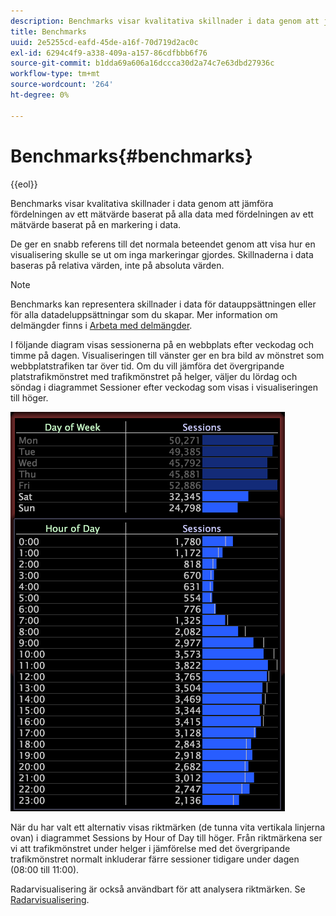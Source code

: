 ```yaml
---
description: Benchmarks visar kvalitativa skillnader i data genom att jämföra fördelningen av ett mätvärde baserat på alla data med fördelningen av ett mätvärde baserat på en markering i data.
title: Benchmarks
uuid: 2e5255cd-eafd-45de-a16f-70d719d2ac0c
exl-id: 6294c4f9-a338-409a-a157-86cdfbbb6f76
source-git-commit: b1dda69a606a16dccca30d2a74c7e63dbd27936c
workflow-type: tm+mt
source-wordcount: '264'
ht-degree: 0%

---
```


# Benchmarks{#benchmarks}

{{eol}}

Benchmarks visar kvalitativa skillnader i data genom att jämföra fördelningen av ett mätvärde baserat på alla data med fördelningen av ett mätvärde baserat på en markering i data.

De ger en snabb referens till det normala beteendet genom att visa hur en visualisering skulle se ut om inga markeringar gjordes. Skillnaderna i data baseras på relativa värden, inte på absoluta värden.

>[!NOTE]
>
>Benchmarks kan representera skillnader i data för datauppsättningen eller för alla datadeluppsättningar som du skapar. Mer information om delmängder finns i [Arbeta med delmängder](../../../home/c-get-started/c-vis/c-wk-subsets/c-wk-subsets.md#concept-43809322b6374d5cb2536630a13e943b).

I följande diagram visas sessionerna på en webbplats efter veckodag och timme på dagen. Visualiseringen till vänster ger en bra bild av mönstret som webbplatstrafiken tar över tid. Om du vill jämföra det övergripande platstrafikmönstret med trafikmönstret på helger, väljer du lördag och söndag i diagrammet Sessioner efter veckodag som visas i visualiseringen till höger.

![](assets/wsp_Custom_Benchmarks-Selection.png)

När du har valt ett alternativ visas riktmärken (de tunna vita vertikala linjerna ovan) i diagrammet Sessions by Hour of Day till höger. Från riktmärkena ser vi att trafikmönstret under helger i jämförelse med det övergripande trafikmönstret normalt inkluderar färre sessioner tidigare under dagen (08:00 till 11:00).

Radarvisualisering är också användbart för att analysera riktmärken. Se [Radarvisualisering](../../../home/c-get-started/c-analysis-vis/t-radar-vis.md#task-aeb2531e11ca48b597d5b0d704964dc8).
